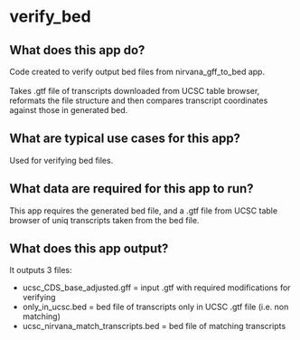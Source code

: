 # verify_bed

## What does this app do?
Code created to verify output bed files from nirvana_gff_to_bed app.</br></br>
Takes .gtf file of transcripts downloaded from UCSC table browser, reformats the file structure and then compares transcript coordinates against those in generated bed.

## What are typical use cases for this app?
Used for verifying bed files.

## What data are required for this app to run?
This app requires the generated bed file, and a .gtf file from UCSC table browser of uniq transcripts taken from the bed file.

## What does this app output?
It outputs 3 files:</br>
- ucsc_CDS_base_adjusted.gff = input .gtf with required modifications for verifying
- only_in_ucsc.bed = bed file of transcripts only in UCSC .gtf file (i.e. non matching)
- ucsc_nirvana_match_transcripts.bed = bed file of matching transcripts 
